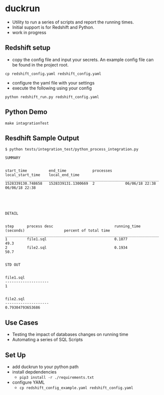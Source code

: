 # duckrun

- Utility to run a series of scripts and report the running times.  
- Initial support is for Redshift and Python.
- work in progress

## Redshift setup

- copy the config file and input your secrets.  An example config file can be found in the project root.

`cp redshift_config.yaml redshift_config.yaml`

- configure the yaml file with your settings
- execute the following using your config

`python redshift_run.py redshift_config.yaml`

## Python Demo

`make intagrationTest`

## Resdhift Sample Output

`$ python tests/integration_test/python_process_integration.py`

````
SUMMARY


start_time          end_time            processes      local_start_time    local_end_time
_______________________________________________________________________________________________
1528339130.748658   1528339131.1300669  2              06/06/18 22:38      06/06/18 22:38





DETAIL


step      process desc                            running_time (seconds)                  percent of total time
__________________________________________________________________________________________________________________________________
1         file1.sql                               0.1877                                  49.3
2         file2.sql                               0.1934                                  50.7


STD OUT


file1.sql
--------------------
1


file2.sql
--------------------
0.79304793653686

````


## Use Cases

- Testing the impact of databases changes on running time
- Automating a series of SQL Scripts

## Set Up

- add duckrun to your python path
- install depdendencies
    - `pip3 install -r ./requirements.txt`
 - configure YAML
    - `cp redshift_config_example.yaml redshift_config.yaml`

